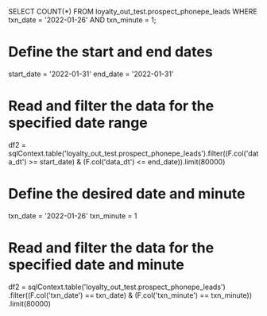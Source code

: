 SELECT COUNT(*)
FROM loyalty_out_test.prospect_phonepe_leads
WHERE txn_date = '2022-01-26' AND txn_minute = 1;




# Define the start and end dates
start_date = '2022-01-31'
end_date = '2022-01-31'

# Read and filter the data for the specified date range
df2 = sqlContext.table('loyalty_out_test.prospect_phonepe_leads').filter((F.col('data_dt') >= start_date) & (F.col('data_dt') <= end_date)).limit(80000)


# Define the desired date and minute
txn_date = '2022-01-26'
txn_minute = 1

# Read and filter the data for the specified date and minute
df2 = sqlContext.table('loyalty_out_test.prospect_phonepe_leads') \
               .filter((F.col('txn_date') == txn_date) & (F.col('txn_minute') == txn_minute)) \
               .limit(80000)
